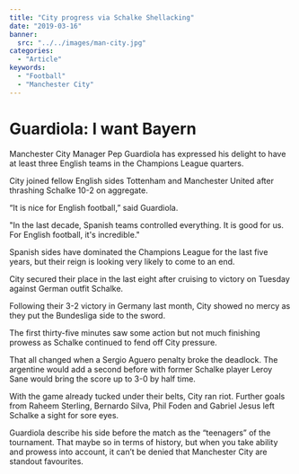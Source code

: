 ```yaml
---
title: "City progress via Schalke Shellacking"
date: "2019-03-16"
banner:
  src: "../../images/man-city.jpg"
categories:
  - "Article"
keywords:
  - "Football"
  - "Manchester City"
---
```


# Guardiola: I want Bayern

Manchester City Manager Pep Guardiola has expressed his delight to have at least three English teams in the Champions League quarters.

City joined fellow English sides Tottenham and Manchester United after thrashing Schalke 10-2 on aggregate.

“It is nice for English football,” said Guardiola.

"In the last decade, Spanish teams controlled everything. It is good for us. For English football, it's incredible."

Spanish sides have dominated the Champions League for the last five years, but their reign is looking very likely to come to an end.

City secured their place in the last eight after cruising to victory on Tuesday against German outfit Schalke.

Following their 3-2 victory in Germany last month, City showed no mercy as they put the Bundesliga side to the sword.

The first thirty-five minutes saw some action but not much finishing prowess as Schalke continued to fend off City pressure.

That all changed when a Sergio Aguero penalty broke the deadlock. The argentine would add a second before with former Schalke player Leroy Sane would bring the score up to 3-0 by half time.

With the game already tucked under their belts, City ran riot. Further goals from Raheem Sterling, Bernardo Silva, Phil Foden and Gabriel Jesus left Schalke a sight for sore eyes.

Guardiola describe his side before the match as the “teenagers” of the tournament. That maybe so in terms of history, but when you take ability and prowess into account, it can’t be denied that Manchester City are standout favourites.

